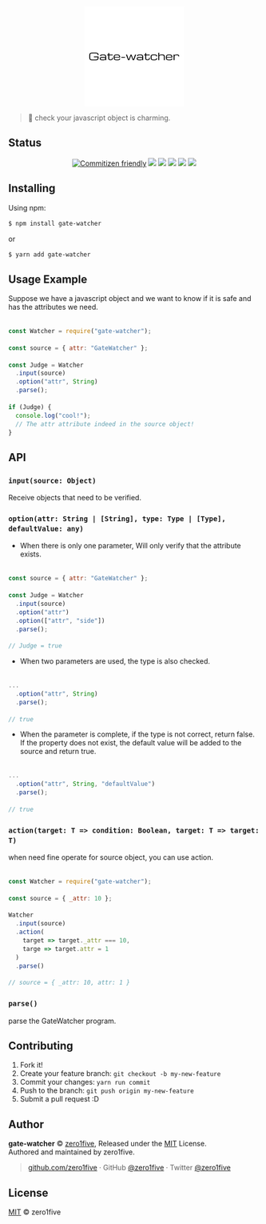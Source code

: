 <p align="center">
  <img src="/docs/gate-watcher-logo.png" height="200" align="center"/>
</p>

> 🍓 check your javascript object is charming.

## Status

<div align="center">

[![Commitizen friendly](https://img.shields.io/badge/commitizen-friendly-brightgreen.svg)](http://commitizen.github.io/cz-cli/) [![](https://img.shields.io/npm/v/gate-watcher.svg)](https://www.npmjs.com/package/gate-watcher) [![](https://img.shields.io/npm/dm/gate-watcher.svg)](https://www.npmjs.com/package/gate-watcher) [![](https://img.shields.io/npm/l/gate-watcher.svg)](https://www.npmjs.com/package/gate-watcher) [![](https://img.shields.io/badge/support%20me-donate-ff00ff.svg)](https://www.patreon.com/zero1five) [![](https://img.shields.io/badge/code_style-prettier-ff69b4.svg)](https://github.com/prettier/prettier)

</div>

## Installing

Using npm:

```bash
$ npm install gate-watcher
```
or 

```bash
$ yarn add gate-watcher
```

## Usage Example

Suppose we have a javascript object and we want to know if it is safe and has the attributes we need.

```javascript

const Watcher = require("gate-watcher");

const source = { attr: "GateWatcher" };

const Judge = Watcher
  .input(source)
  .option("attr", String)
  .parse();

if (Judge) {
  console.log("cool!");
  // The attr attribute indeed in the source object!
}

```

## API

### `input(source: Object)`
Receive objects that need to be verified.

### `option(attr: String | [String], type: Type | [Type], defaultValue: any)`

- When there is only one parameter, Will only verify that the attribute exists.

```javascript

const source = { attr: "GateWatcher" };

const Judge = Watcher
  .input(source)
  .option("attr")
  .option(["attr", "side"])
  .parse();

// Judge = true
```

- When two parameters are used, the type is also checked.

```javascript

...
  .option("attr", String)
  .parse();

// true
```

- When the parameter is complete, if the type is not correct, return false. If the property does not exist, the default value will be added to the source and return true.

```javascript

...
  .option("attr", String, "defaultValue")
  .parse();

// true
```

### `action(target: T => condition: Boolean, target: T => target: T)`

when need fine operate for source object, you can use action.

```javascript

const Watcher = require("gate-watcher");

const source = { _attr: 10 };

Watcher
  .input(source)
  .action(
    target => target._attr === 10,
    targe => target.attr = 1
  )
  .parse()

// source = { _attr: 10, attr: 1 }
```


### `parse()`
parse the GateWatcher program.

## Contributing

1. Fork it!
2. Create your feature branch: `git checkout -b my-new-feature`
3. Commit your changes: `yarn run commit`
4. Push to the branch: `git push origin my-new-feature`
5. Submit a pull request :D

## Author

**gate-watcher** © [zero1five](https://github.com/zero1five), Released under the [MIT](./LICENSE) License.<br>
Authored and maintained by zero1five.

> [github.com/zero1five](https://github.com/zero1five) · GitHub [@zero1five](https://github.com/zero1five) · Twitter [@zero1five](https://twitter.com/zero1five)

## License

[MIT](https://github.com/zero1five/gate-watcher/blob/master/LICENSE) &copy; zero1five
